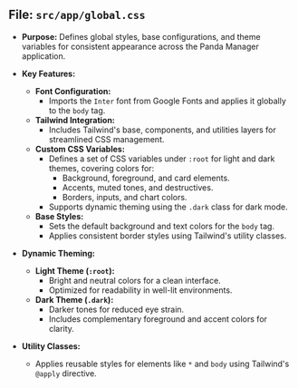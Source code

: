 ## File: `src/app/global.css`
- **Purpose:** Defines global styles, base configurations, and theme variables for consistent appearance across the Panda Manager application.
- **Key Features:**
  - **Font Configuration:**
    - Imports the `Inter` font from Google Fonts and applies it globally to the `body` tag.
  - **Tailwind Integration:**
    - Includes Tailwind's base, components, and utilities layers for streamlined CSS management.
  - **Custom CSS Variables:**
    - Defines a set of CSS variables under `:root` for light and dark themes, covering colors for:
      - Background, foreground, and card elements.
      - Accents, muted tones, and destructives.
      - Borders, inputs, and chart colors.
    - Supports dynamic theming using the `.dark` class for dark mode.
  - **Base Styles:**
    - Sets the default background and text colors for the `body` tag.
    - Applies consistent border styles using Tailwind's utility classes.

- **Dynamic Theming:**
  - **Light Theme (`:root`):**
    - Bright and neutral colors for a clean interface.
    - Optimized for readability in well-lit environments.
  - **Dark Theme (`.dark`):**
    - Darker tones for reduced eye strain.
    - Includes complementary foreground and accent colors for clarity.

- **Utility Classes:**
  - Applies reusable styles for elements like `*` and `body` using Tailwind's `@apply` directive.
